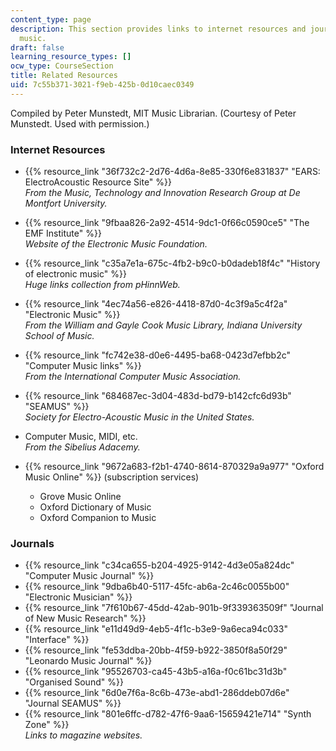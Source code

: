 ```yaml
---
content_type: page
description: This section provides links to internet resources and journals on electronic
  music.
draft: false
learning_resource_types: []
ocw_type: CourseSection
title: Related Resources
uid: 7c55b371-3021-f9eb-425b-0d10caec0349
---
```

Compiled by Peter Munstedt, MIT Music Librarian. (Courtesy of Peter Munstedt. Used with permission.)

### Internet Resources

- {{% resource_link "36f732c2-2d76-4d6a-8e85-330f6e831837" "EARS: ElectroAcoustic Resource Site" %}}   
    *From the Music, Technology and Innovation Research Group at De Montfort University.*
- {{% resource_link "9fbaa826-2a92-4514-9dc1-0f66c0590ce5" "The EMF Institute" %}}   
    *Website of the Electronic Music Foundation.*
- {{% resource_link "c35a7e1a-675c-4fb2-b9c0-b0dadeb18f4c" "History of electronic music" %}}   
    *Huge links collection from pHinnWeb.*
- {{% resource_link "4ec74a56-e826-4418-87d0-4c3f9a5c4f2a" "Electronic Music" %}}   
    *From the William and Gayle Cook Music Library, Indiana University School of Music.*
- {{% resource_link "fc742e38-d0e6-4495-ba68-0423d7efbb2c" "Computer Music links" %}}   
    *From the International Computer Music Association.*
- {{% resource_link "684687ec-3d04-483d-bd79-b142cfc6d93b" "SEAMUS" %}}   
    *Society for Electro-Acoustic Music in the United States.*
- Computer Music, MIDI, etc.   
    *From the Sibelius Adacemy.*
- {{% resource_link "9672a683-f2b1-4740-8614-870329a9a977" "Oxford Music Online" %}} (subscription services)   
      
    - Grove Music Online
    - Oxford Dictionary of Music
    - Oxford Companion to Music

### Journals

- {{% resource_link "c34ca655-b204-4925-9142-4d3e05a824dc" "Computer Music Journal" %}}
- {{% resource_link "9dba6b40-5117-45fc-ab6a-2c46c0055b00" "Electronic Musician" %}}
- {{% resource_link "7f610b67-45dd-42ab-901b-9f339363509f" "Journal of New Music Research" %}}
- {{% resource_link "e11d49d9-4eb5-4f1c-b3e9-9a6eca94c033" "Interface" %}}
- {{% resource_link "fe53ddba-20bb-4f59-b922-3850f8a50f29" "Leonardo Music Journal" %}}
- {{% resource_link "95526703-ca45-43b5-a16a-f0c61bc31d3b" "Organised Sound" %}}
- {{% resource_link "6d0e7f6a-8c6b-473e-abd1-286ddeb07d6e" "Journal SEAMUS" %}}
- {{% resource_link "801e6ffc-d782-47f6-9aa6-15659421e714" "Synth Zone" %}}   
    *Links to magazine websites.*
